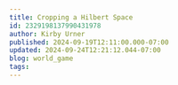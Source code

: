```yaml
---
title: Cropping a Hilbert Space
id: 2329198137990431978
author: Kirby Urner
published: 2024-09-19T12:11:00.000-07:00
updated: 2024-09-24T12:21:12.044-07:00
blog: world_game
tags: 
---
```


